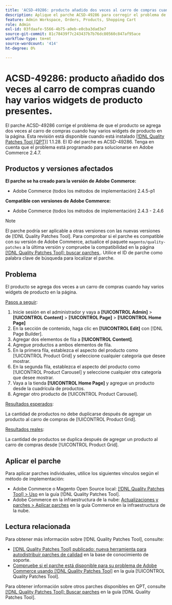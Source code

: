 ```yaml
---
title: 'ACSD-49286: producto añadido dos veces al carro de compras cuando hay varios widgets de producto presentes.'
description: Aplique el parche ACSD-49286 para corregir el problema de Adobe Commerce por el que el producto se agrega dos veces al carro de compras cuando hay varios widgets de producto en la página.
feature: Admin Workspace, Orders, Products, Shopping Cart
role: Admin
exl-id: 03fdaafe-5566-4b75-a0eb-e0cba3dad3e7
source-git-commit: 81c78439f7c243437b7b76dc80560c847af95ace
workflow-type: tm+mt
source-wordcount: '414'
ht-degree: 0%

---
```


# ACSD-49286: producto añadido dos veces al carro de compras cuando hay varios widgets de producto presentes.

El parche ACSD-49286 corrige el problema de que el producto se agrega dos veces al carro de compras cuando hay varios widgets de producto en la página. Esta revisión está disponible cuando está instalado [[!DNL Quality Patches Tool (QPT)]](https://experienceleague.adobe.com/es/docs/commerce-knowledge-base/kb/announcements/commerce-announcements/magento-quality-patches-released-new-tool-to-self-serve-quality-patches) 1.1.28. El ID del parche es ACSD-49286. Tenga en cuenta que el problema está programado para solucionarse en Adobe Commerce 2.4.7.

## Productos y versiones afectados

**El parche se ha creado para la versión de Adobe Commerce:**

* Adobe Commerce (todos los métodos de implementación) 2.4.5-p1

**Compatible con versiones de Adobe Commerce:**

* Adobe Commerce (todos los métodos de implementación) 2.4.3 - 2.4.6

>[!NOTE]
>
>El parche podría ser aplicable a otras versiones con las nuevas versiones de [!DNL Quality Patches Tool]. Para comprobar si el parche es compatible con su versión de Adobe Commerce, actualice el paquete `magento/quality-patches` a la última versión y compruebe la compatibilidad en la página [[!DNL Quality Patches Tool]: buscar parches ](https://experienceleague.adobe.com/tools/commerce-quality-patches/index.html?lang=es). Utilice el ID de parche como palabra clave de búsqueda para localizar el parche.

## Problema

El producto se agrega dos veces a un carro de compras cuando hay varios widgets de producto en la página.

<u>Pasos a seguir</u>:

1. Inicie sesión en el administrador y vaya a **[!UICONTROL Admin]** > **[!UICONTROL Content]** > **[!UICONTROL Page]** > **[!UICONTROL Home Page]**
1. En la sección de contenido, haga clic en **[!UICONTROL Edit]** con [!DNL Page Builder].
1. Agregar dos elementos de fila a **[!UICONTROL Content]**.
1. Agregue productos a ambos elementos de fila.
1. En la primera fila, establezca el aspecto del producto como [!UICONTROL Product Grid] y seleccione cualquier categoría que desee mostrar.
1. En la segunda fila, establezca el aspecto del producto como [!UICONTROL Product Carousel] y seleccione cualquier otra categoría que desee mostrar.
1. Vaya a la tienda **[!UICONTROL Home Page]** y agregue un producto desde la cuadrícula de productos.
1. Agregar otro producto de [!UICONTROL Product Carousel].

<u>Resultados esperados</u>:

La cantidad de productos no debe duplicarse después de agregar un producto al carro de compras de [!UICONTROL Product Grid].

<u>Resultados reales</u>:

La cantidad de productos se duplica después de agregar un producto al carro de compras desde [!UICONTROL Product Grid].

## Aplicar el parche

Para aplicar parches individuales, utilice los siguientes vínculos según el método de implementación:

* Adobe Commerce o Magento Open Source local: [[!DNL Quality Patches Tool] > Uso](/help/tools/quality-patches-tool/usage.md) en la guía [!DNL Quality Patches Tool].
* Adobe Commerce en la infraestructura de la nube: [Actualizaciones y parches > Aplicar parches](https://experienceleague.adobe.com/docs/commerce-cloud-service/user-guide/develop/upgrade/apply-patches.html?lang=es) en la guía Commerce en la infraestructura de la nube. 

## Lectura relacionada

Para obtener más información sobre [!DNL Quality Patches Tool], consulte:

* [[!DNL Quality Patches Tool] publicado: nueva herramienta para autodistribuir parches de calidad](https://experienceleague.adobe.com/es/docs/commerce-knowledge-base/kb/announcements/commerce-announcements/magento-quality-patches-released-new-tool-to-self-serve-quality-patches) en la base de conocimiento de soporte.
* [Compruebe si el parche está disponible para su problema de Adobe Commerce usando [!DNL Quality Patches Tool]](/help/tools/quality-patches-tool/patches-available-in-qpt/check-patch-for-magento-issue-with-magento-quality-patches.md) en la guía [!UICONTROL Quality Patches Tool].


Para obtener información sobre otros parches disponibles en QPT, consulte [[!DNL Quality Patches Tool]: Buscar parches](https://experienceleague.adobe.com/tools/commerce-quality-patches/index.html?lang=es) en la guía [!DNL Quality Patches Tool].

